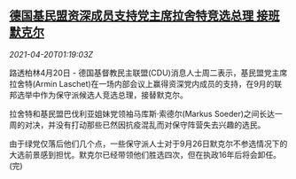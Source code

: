 <!--1618882263000-->
[德国基民盟资深成员支持党主席拉舍特竞选总理 接班默克尔](https://cn.reuters.com/article/germany-cdu-laschet-0420-idCNKBS2C7048)
------

<div><i>2021-04-20T01:19:03Z</i></div><p>路透柏林4月20日 - 德国基督教民主联盟(CDU)消息人士周二表示，基民盟党主席拉舍特(Armin Laschet)在一场内部会议上赢得资深党内成员的支持，在9月的联邦选举中作为保守派候选人竞选总理，接替默克尔。</p><p>拉舍特和基民盟巴伐利亚姐妹党领袖马库斯·索德尔(Markus Soeder)之间长达一周的对决，并没有打动那些已然因抗疫混乱而对保守阵营失去兴趣的选民。</p><p>由于绿党仅落后他们几个点，一些保守派人士对于9月26日默克尔不参选情况下的大选前景感到担忧。默克尔已经带领他们胜选四次，但在执政16年后将会卸任。(完)</p>
